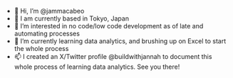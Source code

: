 - 👋 Hi, I’m @jammacabeo
- 🗾 I am currently based in Tokyo, Japan
- 👀 I’m interested in no code/low code development as of late and automating processes
- 🌱 I’m currently learning data analytics, and brushing up on Excel to start the whole process
- 📫 I created an X/Twitter profile @buildwithjannah to document this whole process of learning data analytics. See you there! 

<!---
jammacabeo/jammacabeo is a ✨ special ✨ repository because its `README.md` (this file) appears on your GitHub profile.
You can click the Preview link to take a look at your changes.
--->
